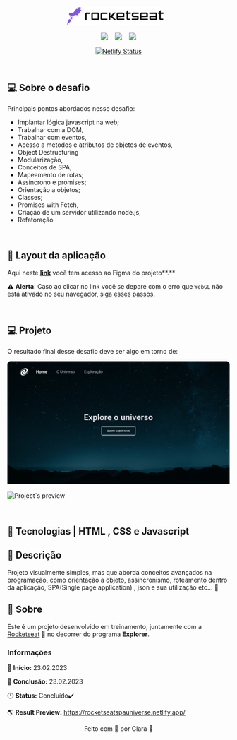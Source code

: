 <div align="center">
<img width="220px" src="https://raw.githubusercontent.com/Rocketseat/awesome/master/assets/logo_rocketseat.png" alt="">&nbsp;&nbsp;&nbsp;
<img width="150px" src="https://www.rocketseat.com.br/_next/image?url=%2Fassets%2Flogos%2Fexplorer.svg&w=256&q=75"  alt="">
<br>
<p align="center">
<img src="https://img.shields.io/github/last-commit/Clara-Pacheco/SPA_Universe"/>&nbsp;&nbsp;&nbsp;
<img src="https://img.shields.io/github/repo-size/Clara-Pacheco/SPA_Universe"/>&nbsp;&nbsp;&nbsp;
<img src="https://img.shields.io/github/languages/count/Clara-Pacheco/SPA_Universe"/>

[![Netlify Status](https://api.netlify.com/api/v1/badges/8612d44d-bc29-4292-a78b-07f937e5390f/deploy-status)](https://app.netlify.com/sites/rocketseatspauniverse/deploys)

</div>

<br>

## 💻 Sobre o desafio

Principais pontos abordados nesse desafio:

- Implantar lógica javascript na web;
- Trabalhar com a DOM,
- Trabalhar com eventos,
- Acesso a métodos e atributos de objetos de eventos,
- Object Destructuring
- Modularização,
- Conceitos de SPA;
- Mapeamento de rotas;
- Assíncrono e promises;
- Orientação a objetos;
- Classes;
- Promises with Fetch,
- Criação de um servidor utilizando node.js,
- Refatoração

<br>


## 📕 Layout da aplicação  

Aqui neste **[link](https://www.figma.com/file/6n88B7P6uQUwzjvi3SkNmE/%5BDesafios-Explorer%5D-SPA-Universe-(Copy)?node-id=104%3A48&t=Nj00zcjRemsSICxg-0)**  você tem acesso ao Figma do projeto**.** 

⚠️ **Alerta**: Caso ao clicar no link você se depare com o erro que `WebGL` não está ativado no seu navegador, [siga esses passos](https://help.figma.com/hc/en-us/articles/360039828614#Enable_WebGL).  

<br>

## 💻 Projeto

O resultado final desse desafio deve ser algo em torno de:

![Project´s preview](https://github.com/Clara-Pacheco/SPA_Universe/blob/main/assets/project_preview.png)

![Project´s preview]()

<br>

## 🧪 Tecnologias | HTML , CSS e Javascript  

## 📜 Descrição

Projeto visualmente simples, mas que aborda conceitos avançados na programação, como orientação a objeto, assincronismo, roteamento dentro da aplicação, SPA(Single page application) , json e sua utilização etc... 🚀


##  📕 Sobre  

<p>Este é um projeto desenvolvido em treinamento, juntamente com a 
<a  href="https://www.rocketseat.com.br">Rocketseat</a> 🚀  
no decorrer do programa <b>Explorer</b>.  

<br>

### Informações  

📅 **Início:** 23.02.2023

📅 **Conclusão:** 23.02.2023

🕛 **Status:** Concluído✔️

🌎 **Result Preview:** https://rocketseatspauniverse.netlify.app/

<div align="center">
Feito com 💜 por Clara 🚀
</div>
</p>